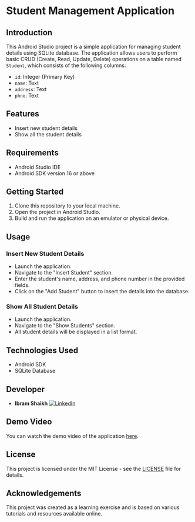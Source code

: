 # Student Management Application

## Introduction
This Android Studio project is a simple application for managing student details using SQLite database. The application allows users to perform basic CRUD (Create, Read, Update, Delete) operations on a table named `Student`, which consists of the following columns:
- `id`: Integer (Primary Key)
- `name`: Text
- `address`: Text
- `phno`: Text

## Features
- Insert new student details
- Show all the student details

## Requirements
- Android Studio IDE
- Android SDK version 16 or above

## Getting Started
1. Clone this repository to your local machine.
2. Open the project in Android Studio.
3. Build and run the application on an emulator or physical device.

## Usage
### Insert New Student Details
- Launch the application.
- Navigate to the "Insert Student" section.
- Enter the student's name, address, and phone number in the provided fields.
- Click on the "Add Student" button to insert the details into the database.

### Show All Student Details
- Launch the application.
- Navigate to the "Show Students" section.
- All student details will be displayed in a list format.

## Technologies Used
- Android SDK
- SQLite Database

## Developer
- **Ibram Shaikh**
  [![LinkedIn](https://img.shields.io/badge/LinkedIn-ibram--shaikh-blue)](https://www.linkedin.com/in/ibram-shaikh-5a3881191/)

## Demo Video
You can watch the demo video of the application [here](#).


## License
This project is licensed under the MIT License - see the [LICENSE](LICENSE) file for details.

## Acknowledgements
This project was created as a learning exercise and is based on various tutorials and resources available online.
